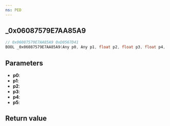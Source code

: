```yaml
---
ns: PED
---
```

## _0x06087579E7AA85A9

```c
// 0x06087579E7AA85A9 0xD0567D41
BOOL _0x06087579E7AA85A9(Any p0, Any p1, float p2, float p3, float p4, float p5);
```


## Parameters
* **p0**: 
* **p1**: 
* **p2**: 
* **p3**: 
* **p4**: 
* **p5**: 

## Return value

